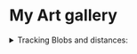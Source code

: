 # My Art gallery

<details>
  
  <summary>Tracking Blobs and distances:</summary>
    
  https://github.com/evokelektrique/ART-STUFF/assets/53313989/32a7477b-e8d7-47e8-b69f-97edd26d0b0a
  
  https://github.com/evokelektrique/ART-STUFF/assets/53313989/0ad9e8df-1aac-415f-9431-14a10f3ca9a9
  
</details>
